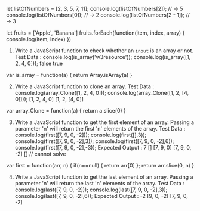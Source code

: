 let listOfNumbers = [2, 3, 5, 7, 11];
console.log(listOfNumbers[2]);
// → 5
console.log(listOfNumbers[0]);
// → 2
console.log(listOfNumbers[2 - 1]);
// → 3



let fruits = ['Apple', 'Banana']
fruits.forEach(function(item, index, array) {
  console.log(item, index)
})

1. Write a JavaScript function to check whether an `input` is an array or not.
Test Data :
console.log(is_array('w3resource'));
console.log(is_array([1, 2, 4, 0]));
false
true

var is_array = function(a) {
    return Array.isArray(a)
}

2. Write a JavaScript function to clone an array.
Test Data :
console.log(array_Clone([1, 2, 4, 0]));
console.log(array_Clone([1, 2, [4, 0]]));
[1, 2, 4, 0]
[1, 2, [4, 0]]

var array_Clone = function(a) {
    return a.slice(0)
}

3. Write a JavaScript function to get the first element of an array. Passing a parameter 'n' will return the first 'n' elements of the array.
Test Data :
console.log(first([7, 9, 0, -2]));
console.log(first([],3));
console.log(first([7, 9, 0, -2],3));
console.log(first([7, 9, 0, -2],6));
console.log(first([7, 9, 0, -2],-3));
Expected Output :
7
[]
[7, 9, 0]
[7, 9, 0, -2]
[] // cannot solve

var first = function(arr, n) {
    if(n==null) {
        return arr[0]
    };
    return arr.slice(0, n)
}

4. Write a JavaScript function to get the last element of an array. Passing a parameter 'n' will return the last 'n' elements of the array.
Test Data :
console.log(last([7, 9, 0, -2]));
console.log(last([7, 9, 0, -2],3));
console.log(last([7, 9, 0, -2],6));
Expected Output :
-2
[9, 0, -2]
[7, 9, 0, -2]
